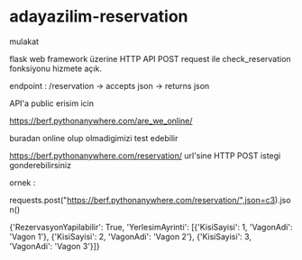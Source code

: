 # adayazilim-reservation
mulakat



flask web framework üzerine HTTP API
POST request ile check_reservation fonksiyonu hizmete açık.

endpoint : /reservation -> accepts json -> returns json


API'a public erisim icin

https://berf.pythonanywhere.com/are_we_online/

buradan online olup olmadigimizi test edebilir

https://berf.pythonanywhere.com/reservation/ url'sine HTTP POST istegi gonderebilirsiniz

ornek :

requests.post("https://berf.pythonanywhere.com/reservation/",json=c3).json()


{'RezervasyonYapilabilir': True,
 'YerlesimAyrinti': [{'KisiSayisi': 1, 'VagonAdi': 'Vagon 1'},
  {'KisiSayisi': 2, 'VagonAdi': 'Vagon 2'},
  {'KisiSayisi': 3, 'VagonAdi': 'Vagon 3'}]}
